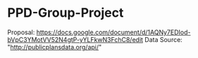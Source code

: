 # PPD-Group-Project
Proposal: https://docs.google.com/document/d/1AQNy7EDIod-bVpC3YMotVV52N4gtP-yYLFkwN3FchC8/edit
Data Source: "http://publicplansdata.org/api/"
